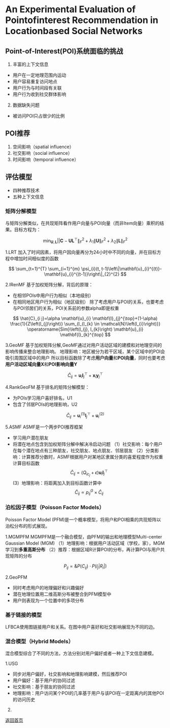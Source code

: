 <script src="https://cdn.mathjax.org/mathjax/latest/MathJax.js?config=TeX-AMS-MML_HTMLorMML" type="text/javascript"></script>

# An Experimental Evaluation of Pointofinterest Recommendation in Locationbased Social Networks
## Point-of-Interest(POI)系统面临的挑战
1. 丰富的上下文信息
- 用户在一定地理范围内运动
- 用户容易重复访问地点
- 用户行为与时间段有关联
- 用户行为收到社交群体影响
2. 数据缺失问题
- 被访问POI只占很少的比例

## POI推荐
1. 空间影响（spatial influence）
2. 社交影响（social influence）
3. 时间影响（temporal influence）

## 评估模型
- 四种推荐技术
- 五种上下文信息

### 矩阵分解模型
与矩阵分解类似，在共现矩阵看作用户向量与POI向量（而非Item向量）乘积的结果。目标方程为：

$$
\min _{\mathbf{U}, \mathbf{L}}|| \mathbf{C}-\mathbf{U} \mathbf{L}^{\top}\left\|_{F}^{2}+\lambda_{1}\right\| \mathbf{U}\left\|_{F}^{2}+\lambda_{2}\right\| \mathbf{L} \|_{F}^{2}
$$

1.LRT
加入了时间因素，将用户因向量再分为24小时中不同的向量，并在目标方程中增加时间相似度的函数

$$
\sum_{t=1}^{T} \sum_{i=1}^{m} \psi_{i}(t, t-1)\left\|\mathbf{u}_{i}^{(t)}-\mathbf{u}_{i}^{(t-1)}\right\|_{2}^{2}
$$

2.IRenMF
基于加权矩阵分解，背后的原理：
- 在相邻POIs中用户行为相似（本地级别）
- 在相同地区用户行为相似（地区级别）
除了考虑用户与POI的关系，也要考虑与POI邻居们的关系，POI关系前的参数alpha即是权重

$$
\hat{C}_{i j}=\alpha \mathbf{u}_{i} \mathbf{l}_{j}^{\top}+(1-\alpha) \frac{1}{Z\left(l_{j}\right)} \sum_{l_{l_{k} \in \mathcal{N}\left(l_{i}\right)}} \operatorname{Sim}\left(l_{j}, l_{k}\right) \mathbf{u}_{i} \mathbf{l}_{k}^{\top}
$$

3.GeoMF
基于加权矩阵分解,GeoMF通过对用户活动区域的建模和对地理空间的影响传播来整合地理影响。
地理影响：地区被分为若干区域，某个区域中的POI会吸引周围区域中的用户
所以目标函数除了考虑**用户向量**和**POI向量**，同时也要考虑**用户活动区域向量X**和**POI影响向量Y**

$$
\hat{C}_{i j}=\mathbf{u}_{i} \mathbf{l}_{j}^{\top}+\mathbf{x}_{i} \mathbf{y}_{j}^{\top}
$$

4.RankGeoFM
基于排名的矩阵分解模型：
- 为POIs学习用户喜好排名，U1
- 包含了邻居POIs的地理影响，U2

$$
\hat{C}_{i j}=\mathbf{u}_{i}^{(1)} \mathbf{l}_{j}^{\top}+\mathbf{u}_{i}^{(2)}
$$

5.ASMF
ASMF是一个两步POI推荐框架
- 学习用户潜在朋友
- 将潜在地点包含到加权矩阵分解中解决冷启动问题
（1）社交影响：每个用户在每个潜在地点有三种朋友，社交朋友、地点朋友、邻居朋友
（2）分类影响：计算推荐分数时，ASMF根据用户对某地区隶属分类的喜爱程度作为权重计算目标函数$$\hat{C}_{i j}=\left(Q_{i c_{j}}+\epsilon\right) \mathbf{u}_{i}\mathbf{l}_{j}^{\top}$$(3）地理影响：将距离加入到目标函数计算中$$\hat{C}_{i j} \propto p_{i j}^{G} \times \hat{C}_{i j}$$

### 泊松因子模型（Poisson Factor Models）
Poisson Factor Model (PFM)是一个概率模型，将用户和POI相乘的共现矩阵以泊松分布的形式展现。

1.MGMPFM
MGMPFM是一个融合模型，由PFM的输出和地理模型Multi-center Gaussian Model (MGM)
（1）地理影响：根据用户活动区域（学校，家），MGM学习到**多重高斯分布**
（2）推荐：根据区域R计算POI的分布，再计算POI与用户共现矩阵的分布

$$
P_{i j}=\&P\left(C_{i j}\right) \cdot P\left(l_{j}\left|R_{i}\right|\right)
$$

2.GeoPFM
- 同时考虑用户的地理偏好和兴趣偏好
- 潜在地理位置用二维高斯分布被整合到PFM模型中
- 用户则表现为一个位置中的多项分布

### 基于链接的模型
LFBCA使用图链接用户和关系。在图中用户喜好和社交影响展现为不同的边。

### 混合模型（Hybrid Models）
混合模型综合了不同的方法，方法分别对用户偏好或者一种上下文信息建模。

1.USG
- 同步对用户偏好，社交影响和地理影响建模，然后推荐POI
- 用户偏好：基于用户的协同过滤
- 社交影响：基于朋友的协同过滤
- 地理影响：用户访问某个POI的几率基于用户与该POI在一定距离内的其他POI的访问历史

2.

[返回首页](https://666cocohappy.github.io/note/)
